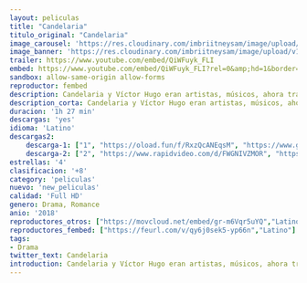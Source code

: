 ```yaml
---
layout: peliculas
title: "Candelaria"
titulo_original: "Candelaria"
image_carousel: 'https://res.cloudinary.com/imbriitneysam/image/upload/v1542395500/cande-poster-min.jpg'
image_banner: 'https://res.cloudinary.com/imbriitneysam/image/upload/v1542395501/cande-banner-min.jpg'
trailer: https://www.youtube.com/embed/QiWFuyk_FLI
embed: https://www.youtube.com/embed/QiWFuyk_FLI?rel=0&amp;hd=1&border=0&wmode=opaque&enablejsapi=1&modestbranding=1&controls=1&showinfo=1
sandbox: allow-same-origin allow-forms
reproductor: fembed
description: Candelaria y Víctor Hugo eran artistas, músicos, ahora trabajan a destajo solo para llevar una vida de privaciones de todo tipo. Todo es color oscuro en la vida de esta pareja, salvo el amor que se tienen.
description_corta: Candelaria y Víctor Hugo eran artistas, músicos, ahora trabajan a destajo solo para llevar una vida de privaciones de todo tipo. Todo es color oscuro en la vida de esta pareja, salvo el amor que se tienen.
duracion: '1h 27 min'
descargas: 'yes'
idioma: 'Latino'
descargas2:
    descarga-1: ["1", "https://oload.fun/f/RxzQcANEqsM", "https://www.google.com/s2/favicons?domain=openload.co","OpenLoad","https://res.cloudinary.com/imbriitneysam/image/upload/v1541473684/mexico.png", "Latino", "Full HD"]
    descarga-2: ["2", "https://www.rapidvideo.com/d/FWGNIVZMOR", "https://www.google.com/s2/favicons?domain=www.rapidvideo.com","RapidVideo","https://res.cloudinary.com/imbriitneysam/image/upload/v1541473684/mexico.png", "Latino", "Full HD"]
estrellas: '4'
clasificacion: '+8'
category: 'peliculas'
nuevo: 'new_peliculas'
calidad: 'Full HD'
genero: Drama, Romance
anio: '2018'
reproductores_otros: ["https://movcloud.net/embed/gr-m6Vqr5uYQ","Latino"]
reproductores_fembed: ["https://feurl.com/v/qy6j0sek5-yp66n","Latino"]
tags:
- Drama
twitter_text: Candelaria
introduction: Candelaria y Víctor Hugo eran artistas, músicos, ahora trabajan a destajo solo para llevar una vida de privaciones de todo tipo. Todo es color oscuro en la vida de esta pareja, salvo el amor que se tienen.
---
```



 







